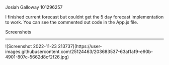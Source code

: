 Josiah Galloway 101296257

I finished current forecast but couldnt get the 5 day forecast implementation to work. You can see the commented out code in the App.js file.



Screenshots

<hr>
![Screenshot 2022-11-23 213737](https://user-images.githubusercontent.com/25124463/203683537-63af1af9-e90b-4901-807c-5662d8cf2f26.jpg)
